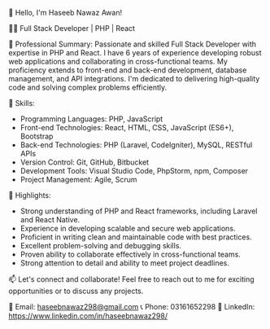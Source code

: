 👋 Hello, I'm Haseeb Nawaz Awan!

👨‍💻 Full Stack Developer | PHP | React

💼 Professional Summary:
Passionate and skilled Full Stack Developer with expertise in PHP and React. I have 6 years of experience developing robust web applications and collaborating in cross-functional teams. My proficiency extends to front-end and back-end development, database management, and API integrations. I'm dedicated to delivering high-quality code and solving complex problems efficiently.

🔧 Skills:
- Programming Languages: PHP, JavaScript
- Front-end Technologies: React, HTML, CSS, JavaScript (ES6+), Bootstrap
- Back-end Technologies: PHP (Laravel, CodeIgniter), MySQL, RESTful APIs
- Version Control: Git, GitHub, Bitbucket
- Development Tools: Visual Studio Code, PhpStorm, npm, Composer
- Project Management: Agile, Scrum

🌟 Highlights:
- Strong understanding of PHP and React frameworks, including Laravel and React Native.
- Experience in developing scalable and secure web applications.
- Proficient in writing clean and maintainable code with best practices.
- Excellent problem-solving and debugging skills.
- Proven ability to collaborate effectively in cross-functional teams.
- Strong attention to detail and ability to meet project deadlines.

📫 Let's connect and collaborate! Feel free to reach out to me for exciting opportunities or to discuss any projects.

📧 Email: haseebnawaz298@gmail.com
📞 Phone: 03161652298
💼 LinkedIn: https://www.linkedin.com/in/haseebnawaz298/

